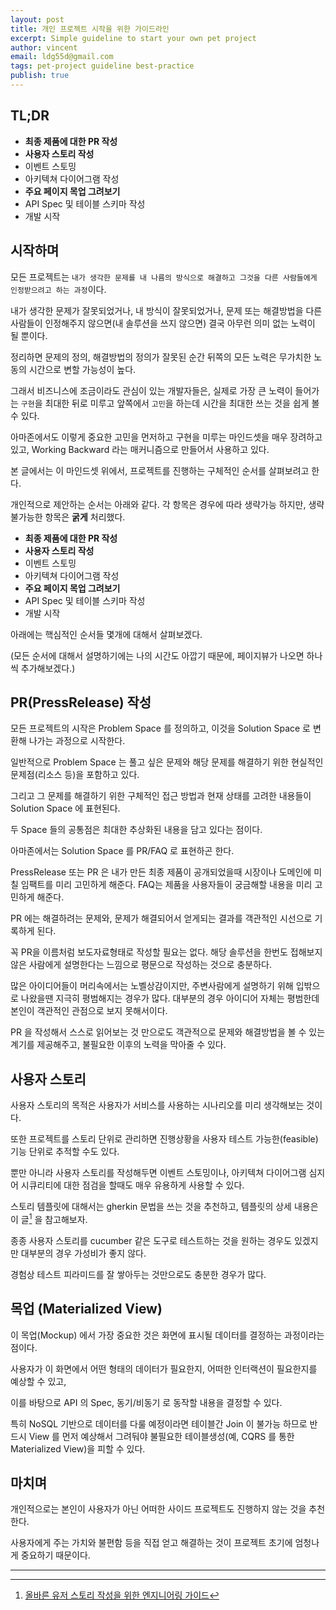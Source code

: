 ```yaml
---
layout: post
title: 개인 프로젝트 시작을 위한 가이드라인
excerpt: Simple guideline to start your own pet project
author: vincent
email: ldg55d@gmail.com
tags: pet-project guideline best-practice
publish: true
---
```


## TL;DR

- **최종 제품에 대한 PR 작성**
- **사용자 스토리 작성**
- 이벤트 스토밍
- 아키텍쳐 다이어그램 작성
- **주요 페이지 목업 그려보기**
- API Spec 및 테이블 스키마 작성
- 개발 시작

## 시작하며

모든 프로젝트는 `내가 생각한 문제를 내 나름의 방식으로 해결하고 그것을 다른 사람들에게 인정받으려고 하는 과정`이다.

내가 생각한 문제가 잘못되었거나, 내 방식이 잘못되었거나, 문제 또는 해결방법을 다른 사람들이 인정해주지 않으면(내 솔루션을 쓰지 않으면) 결국 아무런 의미 없는 노력이 될 뿐이다.

정리하면 문제의 정의, 해결방법의 정의가 잘못된 순간 뒤쪽의 모든 노력은 무가치한 노동의 시간으로 변할 가능성이 높다.

그래서 비즈니스에 조금이라도 관심이 있는 개발자들은, 실제로 가장 큰 노력이 들어가는 `구현`을 최대한 뒤로 미루고 앞쪽에서 `고민`을 하는데 시간을 최대한 쓰는 것을 쉽게 볼 수 있다.

아마존에서도 이렇게 중요한 고민을 먼저하고 구현을 미루는 마인드셋을 매우 장려하고 있고, Working Backward 라는 매커니즘으로 만들어서 사용하고 있다.

본 글에서는 이 마인드셋 위에서, 프로젝트를 진행하는 구체적인 순서를 살펴보려고 한다.

개인적으로 제안하는 순서는 아래와 같다. 각 항목은 경우에 따라 생략가능 하지만, 생략 불가능한 항목은 **굵게** 처리했다.

- **최종 제품에 대한 PR 작성**
- **사용자 스토리 작성**
- 이벤트 스토밍
- 아키텍쳐 다이어그램 작성
- **주요 페이지 목업 그려보기**
- API Spec 및 테이블 스키마 작성
- 개발 시작

아래에는 핵심적인 순서들 몇개에 대해서 살펴보겠다.

(모든 순서에 대해서 설명하기에는 나의 시간도 아깝기 때문에, 페이지뷰가 나오면 하나씩 추가해보겠다.)

## PR(PressRelease) 작성

모든 프로젝트의 시작은 Problem Space 를 정의하고, 이것을 Solution Space 로 변환해 나가는 과정으로 시작한다.

일반적으로 Problem Space 는 풀고 싶은 문제와 해당 문제를 해결하기 위한 현실적인 문제점(리소스 등)을 포함하고 있다.

그리고 그 문제를 해결하기 위한 구체적인 접근 방법과 현재 상태를 고려한 내용들이 Solution Space 에 표현된다.

두 Space 들의 공통점은 최대한 추상화된 내용을 담고 있다는 점이다.

아마존에서는 Solution Space 를 PR/FAQ 로 표현하곤 한다.

PressRelease 또는 PR 은 내가 만든 최종 제품이 공개되었을때 시장이나 도메인에 미칠 임팩트를 미리 고민하게 해준다.
FAQ는 제품을 사용자들이 궁금해할 내용을 미리 고민하게 해준다.

PR 에는 해결하려는 문제와, 문제가 해결되어서 얻게되는 결과를 객관적인 시선으로 기록하게 된다.

꼭 PR을 이름처럼 보도자료형태로 작성할 필요는 없다. 해당 솔루션을 한번도 접해보지 않은 사람에게 설명한다는 느낌으로 평문으로 작성하는 것으로 충분하다.

많은 아이디어들이 머리속에서는 노벨상감이지만, 주변사람에게 설명하기 위해 입밖으로 나왔을땐 지극히 평범해지는 경우가 많다. 대부분의 경우 아이디어 자체는 평범한데 본인이 객관적인 관점으로 보지 못해서이다.

PR 을 작성해서 스스로 읽어보는 것 만으로도 객관적으로 문제와 해결방법을 볼 수 있는 계기를 제공해주고, 불필요한 이후의 노력을 막아줄 수 있다.

## 사용자 스토리

사용자 스토리의 목적은 사용자가 서비스를 사용하는 시나리오를 미리 생각해보는 것이다.

또한 프로젝트를 스토리 단위로 관리하면 진행상황을 사용자 테스트 가능한(feasible) 기능 단위로 추적할 수도 있다.

뿐만 아니라 사용자 스토리를 작성해두면 이벤트 스토밍이나, 아키텍쳐 다이어그램 심지어 시큐리티에 대한 점검을 할때도 매우 유용하게 사용할 수 있다.

스토리 템플릿에 대해서는 gherkin 문법을 쓰는 것을 추천하고, 템플릿의 상세 내용은 이 글[^1] 을 참고해보자.

종종 사용자 스토리를 cucumber 같은 도구로 테스트하는 것을 원하는 경우도 있겠지만 대부분의 경우 가성비가 좋지 않다.

경험상 테스트 피라미드를 잘 쌓아두는 것만으로도 충분한 경우가 많다.

## 목업 (Materialized View)

이 목업(Mockup) 에서 가장 중요한 것은 화면에 표시될 데이터를 결정하는 과정이라는 점이다.

사용자가 이 화면에서 어떤 형태의 데이터가 필요한지, 어떠한 인터랙션이 필요한지를 예상할 수 있고,

이를 바탕으로 API 의 Spec, 동기/비동기 로 동작할 내용을 결정할 수 있다. 

특히 NoSQL 기반으로 데이터를 다룰 예정이라면 테이블간 Join 이 불가능 하므로 반드시 View 를 먼저 예상해서 그려둬야 불필요한 테이블생성(예, CQRS 를 통한 Materialized View)을 피할 수 있다.

## 마치며

개인적으로는 본인이 사용자가 아닌 어떠한 사이드 프로젝트도 진행하지 않는 것을 추천한다.

사용자에게 주는 가치와 불편함 등을 직접 얻고 해결하는 것이 프로젝트 초기에 엄청나게 중요하기 때문이다.

----

[^1]: [올바른 유저 스토리 작성을 위한 엔지니어링 가이드](https://wholeman.dev/posts/guide-to-writing-correct-user-stories/)